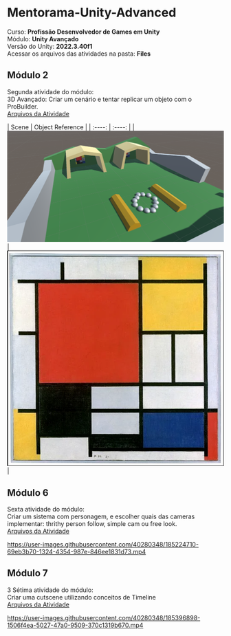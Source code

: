 # Mentorama-Unity-Advanced

Curso: **Profissão Desenvolvedor de Games em Unity**<br/>
Módulo: **Unity Avançado**<br/>
Versão do Unity: **2022.3.40f1**<br/>
Acessar os arquivos das atividades na pasta: **Files**

## Módulo 2

Segunda atividade do módulo:<br/>
3D Avançado: Criar um cenário e tentar replicar um objeto com o ProBuilder.<br/>
[Arquivos da Atividade](https://github.com/franciscodelgaudio/Mentorama-Unity-Advanced/tree/main/Files/Module2)

<div >
| Scene | Object Reference |
| :----: | :----: |
| <img src="/Files/Module2/Scene.png" alt="project"/> | <img src="/Files/Module2/Object.png" alt="project"/> |

## Módulo 6

Sexta atividade do módulo:<br/>
Criar um sistema com personagem, e escolher quais das cameras implementar: thrithy person follow, simple cam ou free look.<br/>
[Arquivos da Atividade](https://github.com/AlanLee1/Mentorama-Unity-Advanced/tree/main/Files/Module6)

https://user-images.githubusercontent.com/40280348/185224710-69eb3b70-1324-4354-987e-846ee1831d73.mp4

## Módulo 7
3
Sétima atividade do módulo:<br/>
Criar uma cutscene utilizando conceitos de Timeline<br/>
[Arquivos da Atividade](https://github.com/AlanLee1/Mentorama-Unity-Advanced/tree/main/Files/Module7)

https://user-images.githubusercontent.com/40280348/185396898-1506f4ea-5027-47a0-9509-370c1319b670.mp4

<!-- Ajuda: Como faz para controlar e escolher a rotação da camera sem colocar um "Follow" ou "Look At", durante a utilização do Dolly Track. -->
